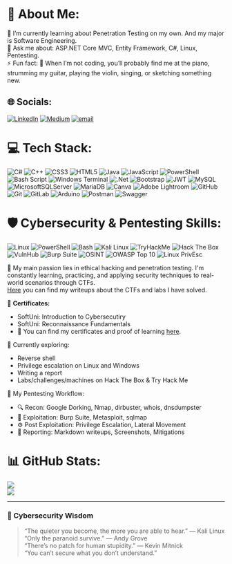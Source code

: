 # 💫 About Me:
🌱 I’m currently learning about Penetration Testing on my own. And my major is Software Engineering.<br>💬 Ask me about: ASP.NET Core MVC, Entity Framework, C#, Linux, Pentesting.<br>⚡ Fun fact: 🎨 When I’m not coding, you’ll probably find me at the piano, strumming my guitar, playing the violin, singing, or sketching something new.


## 🌐 Socials:
[![LinkedIn](https://img.shields.io/badge/LinkedIn-%230077B5.svg?logo=linkedin&logoColor=white)](https://linkedin.com/in/stilyana-petrova) [![Medium](https://img.shields.io/badge/Medium-12100E?logo=medium&logoColor=white)](https://medium.com/@stilyanapetrova1) [![email](https://img.shields.io/badge/Email-D14836?logo=gmail&logoColor=white)](mailto:stilyanapetrova1@gmail.com) 

# 💻 Tech Stack:
![C#](https://img.shields.io/badge/c%23-%23239120.svg?style=for-the-badge&logo=csharp&logoColor=white) ![C++](https://img.shields.io/badge/c++-%2300599C.svg?style=for-the-badge&logo=c%2B%2B&logoColor=white) ![CSS3](https://img.shields.io/badge/css3-%231572B6.svg?style=for-the-badge&logo=css3&logoColor=white) ![HTML5](https://img.shields.io/badge/html5-%23E34F26.svg?style=for-the-badge&logo=html5&logoColor=white) ![Java](https://img.shields.io/badge/java-%23ED8B00.svg?style=for-the-badge&logo=openjdk&logoColor=white) ![JavaScript](https://img.shields.io/badge/javascript-%23323330.svg?style=for-the-badge&logo=javascript&logoColor=%23F7DF1E) ![PowerShell](https://img.shields.io/badge/PowerShell-%235391FE.svg?style=for-the-badge&logo=powershell&logoColor=white) ![Bash Script](https://img.shields.io/badge/bash_script-%23121011.svg?style=for-the-badge&logo=gnu-bash&logoColor=white) ![Windows Terminal](https://img.shields.io/badge/Windows%20Terminal-%234D4D4D.svg?style=for-the-badge&logo=windows-terminal&logoColor=white) ![.Net](https://img.shields.io/badge/.NET-5C2D91?style=for-the-badge&logo=.net&logoColor=white) ![Bootstrap](https://img.shields.io/badge/bootstrap-%238511FA.svg?style=for-the-badge&logo=bootstrap&logoColor=white) ![JWT](https://img.shields.io/badge/JWT-black?style=for-the-badge&logo=JSON%20web%20tokens) ![MySQL](https://img.shields.io/badge/mysql-4479A1.svg?style=for-the-badge&logo=mysql&logoColor=white) ![MicrosoftSQLServer](https://img.shields.io/badge/Microsoft%20SQL%20Server-CC2927?style=for-the-badge&logo=microsoft%20sql%20server&logoColor=white) ![MariaDB](https://img.shields.io/badge/MariaDB-003545?style=for-the-badge&logo=mariadb&logoColor=white) ![Canva](https://img.shields.io/badge/Canva-%2300C4CC.svg?style=for-the-badge&logo=Canva&logoColor=white) ![Adobe Lightroom](https://img.shields.io/badge/Adobe%20Lightroom-31A8FF.svg?style=for-the-badge&logo=Adobe%20Lightroom&logoColor=white) ![GitHub](https://img.shields.io/badge/github-%23121011.svg?style=for-the-badge&logo=github&logoColor=white) ![Git](https://img.shields.io/badge/git-%23F05033.svg?style=for-the-badge&logo=git&logoColor=white) ![GitLab](https://img.shields.io/badge/gitlab-%23181717.svg?style=for-the-badge&logo=gitlab&logoColor=white) ![Arduino](https://img.shields.io/badge/-Arduino-00979D?style=for-the-badge&logo=Arduino&logoColor=white) ![Postman](https://img.shields.io/badge/Postman-FF6C37?style=for-the-badge&logo=postman&logoColor=white) ![Swagger](https://img.shields.io/badge/-Swagger-%23Clojure?style=for-the-badge&logo=swagger&logoColor=white)

# 🛡️ Cybersecurity & Pentesting Skills:
![Linux](https://img.shields.io/badge/Linux-FCC624?style=for-the-badge&logo=linux&logoColor=black)
![PowerShell](https://img.shields.io/badge/PowerShell-%235391FE.svg?style=for-the-badge&logo=powershell&logoColor=white)
![Bash](https://img.shields.io/badge/bash-%23121011.svg?style=for-the-badge&logo=gnu-bash&logoColor=white)
![Kali Linux](https://img.shields.io/badge/Kali_Linux-557C94?style=for-the-badge&logo=kali-linux&logoColor=white)
![TryHackMe](https://img.shields.io/badge/TryHackMe-212C42?style=for-the-badge&logo=tryhackme&logoColor=white)
![Hack The Box](https://img.shields.io/badge/Hack%20The%20Box-111927?style=for-the-badge&logo=hackthebox&logoColor=9FEF00)
![VulnHub](https://img.shields.io/badge/VulnHub-0e0e0e?style=for-the-badge&logoColor=white)
![Burp Suite](https://img.shields.io/badge/Burp%20Suite-ff6600?style=for-the-badge&logo=burpsuite&logoColor=white) 
![OSINT](https://img.shields.io/badge/OSINT-%23007396?style=for-the-badge&logo=search&logoColor=white)
![OWASP Top 10](https://img.shields.io/badge/OWASP_Top_10-orange?style=for-the-badge&logo=owasp&logoColor=white)
![Linux PrivEsc](https://img.shields.io/badge/Linux%20PrivEsc-E95420?style=for-the-badge&logo=shield&logoColor=white)



🎯 My main passion lies in ethical hacking and penetration testing. I'm constantly learning, practicing, and applying security techniques to real-world scenarios through CTFs.  
[Here](https://github.com/stilyana-petrova/ctf-writeups) you can find my writeups about the CTFs and labs I have solved.

🏅 **Certificates:**
- SoftUni: Introduction to Cybersecutiry
- SoftUni: Reconnaissance Fundamentals
- 📜 You can find my certificates and proof of learning [here](https://github.com/stilyana-petrova/Certificates).



🔭 Currently exploring:
- Reverse shell
- Privilege escalation on Linux and Windows
- Writing a report
- Labs/challenges/machines on Hack The Box & Try Hack Me


🧪 My Pentesting Workflow:
- 🔍 Recon: Google Dorking, Nmap, dirbuster, whois, dnsdumpster
- 🔐 Exploitation: Burp Suite, Metasploit, sqlmap
- ⚙️ Post Exploitation: Privilege Escalation, Lateral Movement
- 📓 Reporting: Markdown writeups, Screenshots, Mitigations


# 📊 GitHub Stats:
![](https://nirzak-streak-stats.vercel.app/?user=stilyana-petrova&theme=gruvbox&hide_border=false)<br/>
![](https://github-readme-stats.vercel.app/api/top-langs/?username=stilyana-petrova&theme=gruvbox&hide_border=false&include_all_commits=true&count_private=false&layout=compact)

---
### 🧠 Cybersecurity Wisdom
> “The quieter you become, the more you are able to hear.” — Kali Linux  
> “Only the paranoid survive.” — Andy Grove  
> “There’s no patch for human stupidity.” — Kevin Mitnick  
> “You can’t secure what you don’t understand.”

<!-- Proudly created with GPRM ( https://gprm.itsvg.in ) -->

